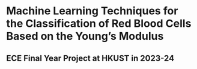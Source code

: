 # Machine Learning Techniques for the Classification of Red Blood Cells Based on the Young’s Modulus
## ECE Final Year Project at HKUST in 2023-24
